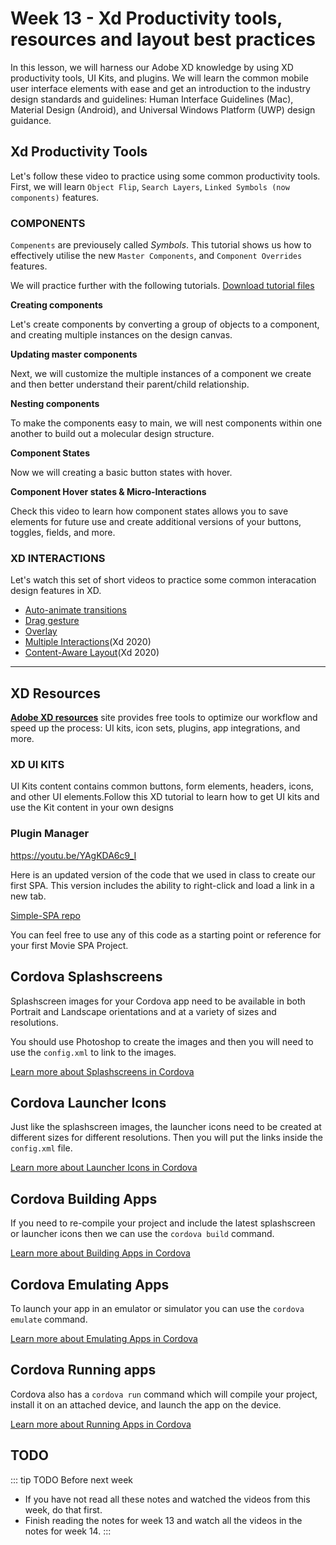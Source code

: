 # Week 13 - Xd Productivity tools, resources and layout best practices

In this lesson, we will harness our Adobe XD knowledge by using XD productivity tools, UI Kits, and plugins. We will learn the common mobile user interface elements with ease and get an introduction to the industry design standards and guidelines: Human Interface Guidelines (Mac), Material Design (Android), and Universal Windows Platform (UWP) design guidance. 


## Xd Productivity Tools

Let's follow these video to practice using some common productivity tools. First, we will learn `Object Flip`, `Search Layers`, `Linked Symbols (now components)` features.

<YouTube
  title="Adobe XD December 2018 Release: Cloud Document Sharing"
  url="https://www.youtube.com/embed/wHlcOCJycxw"
/>

### COMPONENTS

`Compenents` are previousely called *Symbols*. This tutorial shows us how to effectively utilise the new `Master Components`, and `Component Overrides` features.

<YouTube
  title="Introducing Components in Adobe XD"
  url="https://www.youtube.com/embed/qrsuk6zl8B8"
/>

We will practice further with the following tutorials. [Download tutorial files](https://www.dropbox.com/s/vfz93h52t0nsgvz/Components_Demo.xd?dl=0)

**Creating components**

Let's create components by converting a group of objects to a component, and creating multiple instances on the design canvas. 

<YouTube
  title="Creating components"
  url="https://www.youtube.com/embed/mKp50knMz00"
/>

**Updating master components**

Next, we will customize the multiple instances of a component we create and then better understand their parent/child relationship.

<YouTube
  title="Updating master components"
  url="https://www.youtube.com/embed/lK9JBk4eIFQ"
/>

**Nesting components**

To make the components easy to main, we will nest components within one another to build out a molecular design structure.

<YouTube
  title="Updating master components"
  url="https://www.youtube.com/embed/DPSlmgaF1J8"
/>

**Component States** 

Now we will creating a basic button states with hover. 

<YouTube
  title="Adobe XD – Hover & Micro-Interactions"
  url="https://www.youtube.com/embed/U4HH8bDkK48"
/>

**Component Hover states & Micro-Interactions**

Check this video to learn how component states allows you to save elements for future use and create additional versions of your buttons, toggles, fields, and more.

<YouTube
  title="Adobe XD – Hover & Micro-Interactions"
  url="https://www.youtube.com/embed/c8ov6IzFE0c"
/>

### XD INTERACTIONS 
Let's watch this set of short videos to practice some common interacation design features in XD.

- [Auto-animate transitions](https://youtu.be/9pRgHdJrCj8)
- [Drag gesture](https://youtu.be/8w7MdxfBRFQ)
- [Overlay](https://youtu.be/3tu1_j4PCnE)
- [Multiple Interactions](https://youtu.be/zWQv9Qszm7c)(Xd 2020) 
- [Content-Aware Layout](https://youtu.be/h2yyNV4fnN0)(Xd 2020)

<YouTube
  title="Auto-animate transitions"
  url="https://www.youtube.com/embed/9pRgHdJrCj8"
/>

<YouTube
  title="Drag gesture"
  url="https://www.youtube.com/embed/8w7MdxfBRFQ"
/>

<YouTube
  title="Drag gesture"
  url="https://www.youtube.com/embed/3tu1_j4PCnE"
/>

<YouTube
  title="Multiple Interactions"
  url="https://www.youtube.com/embed/zWQv9Qszm7c"
/>

<YouTube
  title="Content-Aware Layout"
  url="https://www.youtube.com/embed/h2yyNV4fnN0"
/>

---

## XD Resources

[**Adobe XD resources**](https://www.adobe.com/ca/products/xd/resources.html) site provides free tools to optimize our workflow and speed up the process: UI kits, icon sets, plugins, app integrations, and more. 



### XD UI KITS
UI Kits content contains common buttons, form elements, headers, icons, and other UI elements.Follow this XD tutorial to learn how to get UI kits and use the Kit content in your own designs

###  Plugin Manager 

https://youtu.be/YAgKDA6c9_I


Here is an updated version of the code that we used in class to create our first SPA. This version includes the ability to right-click and load a link in a new tab.

[Simple-SPA repo](https://github.com/prof3ssorSt3v3/simple-spa-demo)

You can feel free to use any of this code as a starting point or reference for your first Movie SPA Project.

## Cordova Splashscreens

Splashscreen images for your Cordova app need to be available in both Portrait and Landscape orientations and at a variety of sizes and resolutions.

You should use Photoshop to create the images and then you will need to use the `config.xml` to link to the images.

[Learn more about Splashscreens in Cordova](./splash.md)

## Cordova Launcher Icons

Just like the splashscreen images, the launcher icons need to be created at different sizes for different resolutions. Then you will put the links inside the `config.xml` file.

[Learn more about Launcher Icons in Cordova](./launcher.md)

## Cordova Building Apps

If you need to re-compile your project and include the latest splashscreen or launcher icons then we can use the `cordova build` command.

[Learn more about Building Apps in Cordova](./build.md)

## Cordova Emulating Apps

To launch your app in an emulator or simulator you can use the `cordova emulate` command.

[Learn more about Emulating Apps in Cordova](./emulate.md)

## Cordova Running apps

Cordova also has a `cordova run` command which will compile your project, install it on an attached device, and launch the app on the device.

[Learn more about Running Apps in Cordova](./run.md)

## TODO

::: tip TODO Before next week

- If you have not read all these notes and watched the videos from this week, do that first.
- Finish reading the notes for week 13 and watch all the videos in the notes for week 14.
  :::
